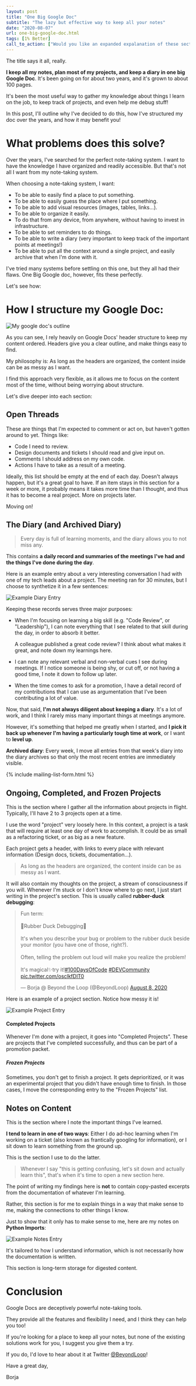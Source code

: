 ```yaml
---
layout: post
title: "One Big Google Doc"
subtitle: "The lazy but effective way to keep all your notes"
date: "2020-08-07"
url: one-big-google-doc.html
tags: [1% Better]
call_to_action: ["Would you like an expanded expalanation of these sections?", "Subscribe to be notified when they go live!"]
---
```


The title says it all, really.

**I keep all my notes, plan most of my projects, and keep a diary in one big Google Doc**. It's been going on for about two years, and it's grown to about 100 pages.

It's been the most useful way to gather my knowledge about things I learn on the job, to keep track of projects, and even help me debug stuff!

In this post, I'll outline why I've decided to do this, how I've structured my doc over the years, and how it may benefit you!

# What problems does this solve?

Over the years, I've searched for the perfect note-taking system. I want to have the knowledge I have organized and readily accessible. But that's not all I want from my note-taking system.

When choosing a note-taking system, I want:

- To be able to easily find a place to put something.
- To be able to easily guess the place where I put something.
- To be able to add visual resources (images, tables, links...).
- To be able to organize it easily.
- To do that from any device, from anywhere, without having to invest in infrastructure.
- To be able to set reminders to do things.
- To be able to write a diary (very important to keep track of the important points at meetings!)
- To be able to put all the context around a single project, and easily archive that when I'm done with it.

I've tried many systems before settling on this one, but they all had their flaws. One Big Google doc, however, fits these perfectly.

Let's see how:

# How I structure my Google Doc:

![My google doc's outline]({{site.baseurl}}/img/for-posts/one-big-google-doc/personal-notes-outline.png)

As you can see, I rely heavily on Google  Docs' header structure to keep my content ordered. Headers give you a clear outline, and make things easy to find.

My philosophy is: As long as the headers are organized, the content inside can be as messy as I want.

I find this approach very flexible, as it allows me to focus on the content most of the time, without being worrying about structure.

Let's dive deeper into each section:

## Open Threads

These are things that I'm expected to comment or act on, but haven't gotten around to yet. Things like:

- Code I need to review.
- Design documents and tickets I should read and give input on.
- Comments I should address on my own code.
- Actions I have to take as a result of a meeting.

Ideally, this list should be empty at the end of each day. Doesn't always happen, but it's a great goal to have. If an item stays in this section for a week or more, it probably means it takes more time than I thought, and thus it has to become a real project. More on projects later.

Moving on!

## The Diary (and Archived Diary)

> Every day is full of learning moments, and the diary allows you to not miss any.

This contains **a daily record and summaries of the meetings I've had and the things I've done during the day**.

Here is an example entry about a very interesting conversation I had with one of my tech leads about a project. The meeting ran for 30 minutes, but I choose to synthetize it in a few sentences:

![Example Diary Entry]({{site.baseurl}}/img/for-posts/one-big-google-doc/example-diary.png)

Keeping these records serves three major purposes:

- When I'm focusing on learning a big skill (e.g. "Code Review", or "Leadership"), I can note everything that I see related to that skill during the day, in order to absorb it better.
  
  A colleague published a great code review? I think about what makes it great, and note down my learnings here.
- I can note any relevant verbal and non-verbal cues I see during meetings. If I notice someone is being shy, or cut off, or not having a good time, I note it down to follow up later.

- When the time comes to ask for a promotion, I have a detail record of my contributions that I can use as argumentation that I've been contributing a lot of value.

Now, that said, **I'm not always diligent about keeping a diary**. It's a lot of work, and I think I rarely miss many important things at meetings anymore.

However, it's something that helped me greatly when I started, and **I pick it back up whenever I'm having a particularly tough time at work**, or I want to **level up**.

**Archived diary**: Every week, I move all entries from that week's diary into the diary archives so that only the most recent entries are immediately visible.

{% include mailing-list-form.html %}

## Ongoing, Completed, and Frozen Projects

This is the section where I gather all the information about projects in flight. Typically, I'll have 2 to 3 projects open at a time.

I use the word "project" very loosely here. In this context, a project is a task that will require at least one day of work to accomplish. It could be as small as a refactoring ticket, or as big as a new feature.

Each project gets a header, with links to every place with relevant information (Design docs, tickets, documentation...).

> As long as the headers are organized, the content inside can be as messy as I want.

It will also contain my thoughts on the project, a stream of consciousness if you will. Whenever I'm stuck or I don't know where to go next, I just start writing in the project's section. This is usually called **rubber-duck debugging**:

<blockquote class="twitter-tweet" data-theme="light"><p lang="en" dir="ltr">Fun term:<br><br>🦆Rubber Duck Debugging🦆<br><br>It&#39;s when you describe your bug or problem to the rubber duck beside your monitor (you have one of those, right?). <br><br>Often, telling the problem out loud will make you realize the problem!<br><br>It&#39;s magical✨try it!<a href="https://twitter.com/hashtag/100DaysOfCode?src=hash&amp;ref_src=twsrc%5Etfw">#100DaysOfCode</a> <a href="https://twitter.com/hashtag/DEVCommunity?src=hash&amp;ref_src=twsrc%5Etfw">#DEVCommunity</a> <a href="https://t.co/osclkfDlT0">pic.twitter.com/osclkfDlT0</a></p>&mdash; Borja @ Beyond the Loop (@BeyondLoop) <a href="https://twitter.com/BeyondLoop/status/1292183350397079559?ref_src=twsrc%5Etfw">August 8, 2020</a></blockquote> <script async src="https://platform.twitter.com/widgets.js" charset="utf-8"></script>

Here is an example of a project section. Notice how messy it is!

![Example Project Entry]({{site.baseurl}}/img/for-posts/one-big-google-doc/example-project.png)

#### Completed Projects

Whenever I'm done with a project, it goes into "Completed Projects". These are projects that I've completed successfully, and thus can be part of a promotion packet.

##### Frozen Projects

Sometimes, you don't get to finish a project. It gets deprioritized, or it was an experimental project that you didn't have enough time to finish. In those cases, I move the corresponding entry to the "Frozen Projects" list.

## Notes on Content

This is the section where I note the important things I've learned.

**I tend to learn in one of two ways**: Either I do ad-hoc learning when I'm working on a ticket (also known as frantically googling for information), or I sit down to learn something from the ground up.

This is the section I use to do the latter.

> Whenever I say "this is getting confusing, let's sit down and actually learn this", that's when it's time to open a new section here.

The point of writing my findings here is **not** to contain copy-pasted excerpts from the documentation of whatever I'm learning.

Rather, this section is for me to explain things in a way that make sense to me, making the connections to other things I know.

Just to show that it only has to make sense to me, here are my notes on **Python Imports**:

![Example Notes Entry]({{site.baseurl}}/img/for-posts/one-big-google-doc/example-notes.png)

It's tailored to how I understand information, which is not necessarily how the documentation is written.

This section is long-term storage for digested content.

# Conclusion

Google Docs are deceptively powerful note-taking tools.

They provide all the features and flexibility I need, and I think they can help you too!

If you're looking for a place to keep all your notes, but none of the existing solutions work for you, I suggest you give them a try.

If you do, I'd love to hear about it at Twitter [@BeyondLoop](https://twitter.com/BeyondLoop)!

Have a great day,

Borja